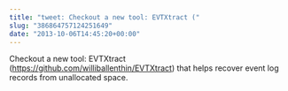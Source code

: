 ```yaml
---
title: "tweet: Checkout a new tool: EVTXtract ("
slug: "386864757124251649"
date: "2013-10-06T14:45:20+00:00"
---
```

Checkout a new tool: EVTXtract (https://github.com/williballenthin/EVTXtract) that helps recover event log records from unallocated space.